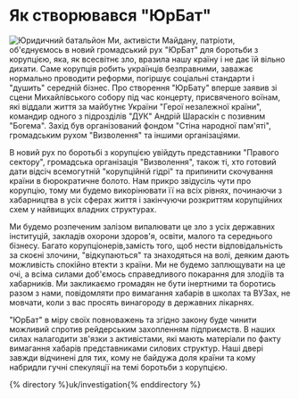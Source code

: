 Як створювався "ЮрБат" 
=====

![Юридичний батальйон](http://uainside.info/wp-content/uploads/2014/09/btal.png)
Ми, активісти Майдану, патріоти, об'єднуємось в новий громадський рух "ЮрБат" для боротьби з корупцією, яка, як всесвітнє зло, вразила нашу країну і не дає їй вільно дихати. Саме корупція робить українців безправними, заважає нормально проводити реформи, погіршує соціальні стандарти і "душить" середній бізнес. Про створення "ЮрБату" вперше заявив зі сцени Михайлівського собору під час концерту, присвяченого воїнам, які віддали життя за майбутнє України "Герої незалежної країни", командир одного з підрозділів "ДУК" Андрій Шараскін с позивним "Богема". Захід був організований фондом "Стіна народної пам'яті", громадським рухом "Визволення" та іншими організаціями.

В новий рух по боротьбі з корупцією увійдуть представники "Правого сектору", громадська організація "Визволення", також ті, хто готовий дати відсіч всемогутній "корупційній гідрі" та припинити скочування країни в бюрократичне болото. Нам прикро звідусіль чути про корупцію, тому ми будемо викорінювати її на всіх рівнях, починаючи з хабарництва в усіх сферах життя і закінчуючи розкриттям корупційних схем у найвищих владних структурах.

Ми будемо розпеченим залізом випалювати це зло з усіх державних інституцій, закладів охорони здоров'я, освіти, малого та середнього бізнесу. Багато корупціонерів,замість того, щоб нести відповідальність за скоєні злочини, "відкупаються" та знаходяться на волі, деяким дають можливість спокійно втекти з країни. Ми не будемо заплющувати на це очі, а всіма силами доб'ємось справедливого покарання для злодіїв та хабарників. Ми закликаємо громадян не бути інертними та боротись разом з нами, повідомляти про вимагання хабарів в школах та ВУЗах, не мовчати, коли з вас просять винагороду в державних лікарнях.

"ЮрБат" в міру своїх повноважень та згідно закону буде чинити можливий спротив рейдерським захопленням підприємств. В наших силах налагодити зв'язки з активістами, які мають матеріали по факту вимагання хабарів представниками силових структур. Наші двері завжди відчинені для тих, кому не байдужа доля країни та кому набридли гучні спекуляції на темі боротьби з корупцією.

{% directory %}uk/investigation{% enddirectory %}